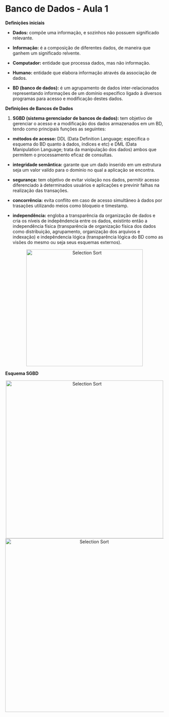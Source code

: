# Banco de Dados - Aula 1

**Definições iniciais**

- **Dados:** compõe uma informação, e sozinhos não possuem significado relevante.

- **Informação:** é a composição de diferentes dados, de maneira que ganhem um significado relvente.

- **Computador:** entidade que processa dados, mas não informação. 

- **Humano:** entidade que elabora informação através da associação de dados.

- **BD (banco de dados):** é um agrupamento de dados inter-relacionados representando informações de um domínio específico ligado à diversos programas para acesso e modificação destes dados.

**Definições de Bancos de Dados**

1) **SGBD (sistema gerenciador de bancos de dados):** tem objetivo de gerenciar o acesso e a modificação dos dados armazenados em um BD, tendo como principais funções as seguintes:

  - **métodos de acesso:** DDL (Data Definition Language; especifica o esquema do BD quanto à dados, índices e etc) e DML (Data Manipulation Language; trata da manipulação dos dados) ambos que permitem o processamento eficaz de consultas.

  - **integridade semântica:** garante que um dado inserido em um estrutura seja um valor valído para o domínio no qual a aplicação se encontra.

  - **segurança:** tem objetivo de evitar violação nos dados, permitir acesso diferenciado à determinados usuários e aplicações e previnir falhas na realização das transações.

  - **concorrência:** evita conflito em caso de acesso simultâneo à dados por trasações utilizando meios como bloqueio e timestamp.
 
  - **independência:** engloba a transparência da organização de dados e cria os níveis de indepêndencia entre os dados, existinto então a independência física (transparência de organização física dos dados como distribuição, agrupamento, organização dos arquivos e indexação) e indepêndencia lógica (transparência lógica do BD como as visões do mesmo ou seja seus esquemas externos).

<p align="center">
  <img class="gatsby-resp-image-image" src="https://lh4.googleusercontent.com/proxy/t3a_YTOiAvZLFL5-zEPY6s4orNcZuXv8S9KgsmfRWR4xpFoW5NFiKLCgDpRGgz6Na6INQ53BPw8lk57S8uGzAFmmrzC9v56ym9RLwN4kb0GIkqxLT7OUwUGrZoFJbpW6dg=w1200-h630-p-k-no-nu" width="370" title="Selection Sort">
</p>

**Esquema SGBD**
<p align="center">
  <img class="gatsby-resp-image-image" src="https://slideplayer.com.br/slide/364019/2/images/18/SGBD+em+Detalhe.jpg" width="500" title="Selection Sort">
  <img class="gatsby-resp-image-image" src="https://www.estudegratis.com.br/images/questoes/550001740f8fc8b15349.gif" width="550" title="Selection Sort">
</p>
</p>

